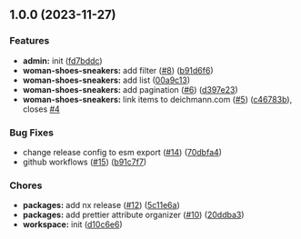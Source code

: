 ## 1.0.0 (2023-11-27)


### Features

* **admin:** init ([fd7bddc](https://github.com/draylegend/deichmann.com/commit/fd7bddcb932a8af83cb334e2b3fb429ae517f20f))
* **woman-shoes-sneakers:** add filter ([#8](https://github.com/draylegend/deichmann.com/issues/8)) ([b91d6f6](https://github.com/draylegend/deichmann.com/commit/b91d6f6a0eaeae4184c806881faf840796bbba79))
* **woman-shoes-sneakers:** add list ([00a9c13](https://github.com/draylegend/deichmann.com/commit/00a9c1317427f28a0582a09a0494861b4f9a15d6))
* **woman-shoes-sneakers:** add pagination ([#6](https://github.com/draylegend/deichmann.com/issues/6)) ([d397e23](https://github.com/draylegend/deichmann.com/commit/d397e23e2220adf3267b60d8061eb7c2472242f8))
* **woman-shoes-sneakers:** link items to deichmann.com ([#5](https://github.com/draylegend/deichmann.com/issues/5)) ([c46783b](https://github.com/draylegend/deichmann.com/commit/c46783bfc393b08b79e10598cc9904fcc6132058)), closes [#4](https://github.com/draylegend/deichmann.com/issues/4)


### Bug Fixes

* change release config to esm export ([#14](https://github.com/draylegend/deichmann.com/issues/14)) ([70dbfa4](https://github.com/draylegend/deichmann.com/commit/70dbfa4b8ff059342d22562fbed0a7d5f57551d5))
* github workflows ([#15](https://github.com/draylegend/deichmann.com/issues/15)) ([b91c7f7](https://github.com/draylegend/deichmann.com/commit/b91c7f7e476324683f3b1aa2944884e05f299ce0))


### Chores

* **packages:** add nx release ([#12](https://github.com/draylegend/deichmann.com/issues/12)) ([5c11e6a](https://github.com/draylegend/deichmann.com/commit/5c11e6a49ed8c2b0d38af0af4d1cc725b345042f))
* **packages:** add prettier attribute organizer ([#10](https://github.com/draylegend/deichmann.com/issues/10)) ([20ddba3](https://github.com/draylegend/deichmann.com/commit/20ddba3d69e5e77a67a8859c273a49efa8b286c4))
* **workspace:** init ([d10c6e6](https://github.com/draylegend/deichmann.com/commit/d10c6e67b877b5983d923567dc644afd1d70aeb8))
